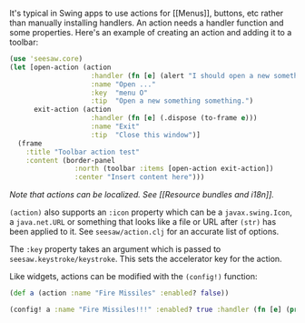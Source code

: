 It's typical in Swing apps to use actions for [[Menus]], buttons, etc rather than manually installing handlers. An action needs a handler function and some properties. Here's an example of creating an action and adding it to a toolbar:

```clojure
(use 'seesaw.core)
(let [open-action (action
                    :handler (fn [e] (alert "I should open a new something."))
                    :name "Open ..."
                    :key  "menu O"
                    :tip  "Open a new something something.")
      exit-action (action
                    :handler (fn [e] (.dispose (to-frame e)))
                    :name "Exit"
                    :tip  "Close this window")]
  (frame
    :title "Toolbar action test"
    :content (border-panel
                :north (toolbar :items [open-action exit-action])
                :center "Insert content here")))
```

_Note that actions can be localized. See [[Resource bundles and i18n]]._

`(action)` also supports an `:icon` property which can be a `javax.swing.Icon`, a `java.net.URL` or something that looks like a file or URL after `(str)` has been applied to it. See `seesaw/action.clj` for an accurate list of options.

The `:key` property takes an argument which is passed to `seesaw.keystroke/keystroke`. This sets the accelerator key for the action.

Like widgets, actions can be modified with the `(config!)` function:

```clojure
(def a (action :name "Fire Missiles" :enabled? false))

(config! a :name "Fire Missiles!!!" :enabled? true :handler (fn [e] (println "FIRE")))
```
